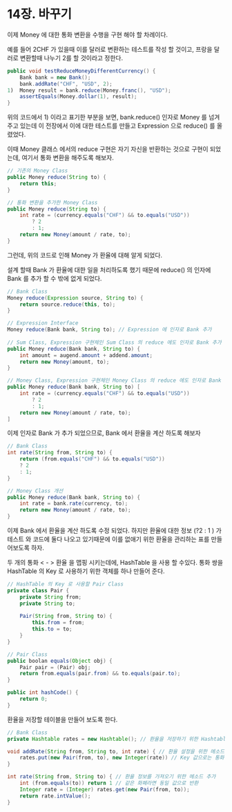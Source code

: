 # 14장. 바꾸기

이제 Money 에 대한 통화 변환을 수행을 구현 해야 할 차례이다.

예를 들어 2CHF 가 있을때 이를 달러로 변환하는 테스트를 작성 할 것이고, 프랑을 달러로 변환할때 나누기 2를 할 것이라고 정한다.

```java
public void testReduceMoneyDifferentCurrency() {
	Bank bank = new Bank();
	bank.addRate("CHF", "USD", 2);
1)	Money result = bank.reduce(Money.franc(), "USD"); 
	assertEquals(Money.dollar(1), result);
}
```



위의 코드에서 1) 이라고 표기한 부분을 보면, bank.reduce() 인자로 Money 를 넘겨주고 있는데 이 전장에서 이에 대한 테스트를 만들고 Expression 으로 reduce() 를 올렸었다.

이때 Money 클래스 에서의 reduce 구현은 자기 자신을 반환하는 것으로 구현이 되었는데, 여기서 통화 변환을 해주도록 해보자.

```java
// 기존의 Money Class 
public Money reduce(String to) {
	return this;
}

// 통화 변환을 추가한 Money Class
public Money reduce(String to) {
	int rate = (currency.equals("CHF") && to.equals("USD"))
		? 2
		: 1;
	return new Money(amount / rate, to);
}
```

그런데, 위의 코드로 인해 Money 가 환율에 대해 알게 되었다. 

설계 할때 Bank 가 환율에 대한 일을 처리하도록 했기 때문에 reduce() 의 인자에 Bank 를 추가 할 수 밖에 없게 되었다.



```java
// Bank Class
Money reduce(Expression source, String to) {
	return source.reduce(this, to);
}

// Expression Interface
Money reduce(Bank bank, String to); // Expression 에 인자로 Bank 추가
 
// Sum Class, Expression 구현체인 Sum Class 의 reduce 에도 인자로 Bank 추가 
public Money reduce(Bank bank, String to) {
	int amount = augend.amount + addend.amount;
	return new Money(amount, to);
}

// Money Class, Expression 구현체인 Money Class 의 reduce 에도 인자로 Bank 추가 
public Money reduce(Bank bank, String to) [
	int rate = (currency.equals("CHF") && to.equals("USD"))
		? 2
		: 1;
	return new Money(amount / rate, to);
]
```



이제 인자로 Bank 가 추가 되었으므로, Bank 에서 환율을 계산 하도록 해보자

```java
// Bank Class
int rate(String from, String to) {
	return (from.equals("CHF") && to.equals("USD"))
	? 2
	: 1;
}

// Money Class 개선 
public Money reduce(Bank bank, String to) {
	int rate = bank.rate(currency, to);
	return new Money(amount / rate, to);
}
```

이제 Bank 에서 환율을 계산 하도록 수정 되었다. 하지만 환율에 대한 정보 (?2 : 1 ) 가 테스트 와 코드에 둘다 나오고 있기때문에 이를 없애기 위한 환율을 관리하는 표를 만들어보도록 하자.



두 개의 통화 < - > 환율 을 맵핑 시키는데에, HashTable 을 사용 할 수있다.  통화 쌍을 HashTable 의 Key 로 사용하기 위한 객체를 하나 만들어 준다.

```java
// HashTable 의 Key 로 사용할 Pair Class
private class Pair {
	private String from;
	private String to;
	
	Pair(String from, String to) {
		this.from = from;
		this.to = to;
	}
}

// Pair Class
public boolan equals(Object obj) {
	Pair pair = (Pair) obj;
	return from.equals(pair.from) && to.equals(pair.to);
}

public int hashCode() {
	return 0;
}

```



환율을 저장할 테이블을 만들어 보도록 한다.

```java
// Bank Class
private Hashtable rates = new Hashtable(); // 환율을 저장하기 위한 Hashtable 생성

void addRate(String from, String to, int rate) { // 환율 설정을 위한 메소드 추가
    rates.put(new Pair(from, to), new Integer(rate)) // Key 값으로는 통화쌍(CHF -> USD) , Value 로는 환율 (2)
} 

int rate(String from, String to) { // 환율 정보를 가져오기 위한 메소드 추가 
    int (from.equals(to)) return 1 // 같은 화폐라면 동일 값으로 반환
    Integer rate = (Integer) rates.get(new Pair(from, to)); 
    return rate.intValue();
}
```









